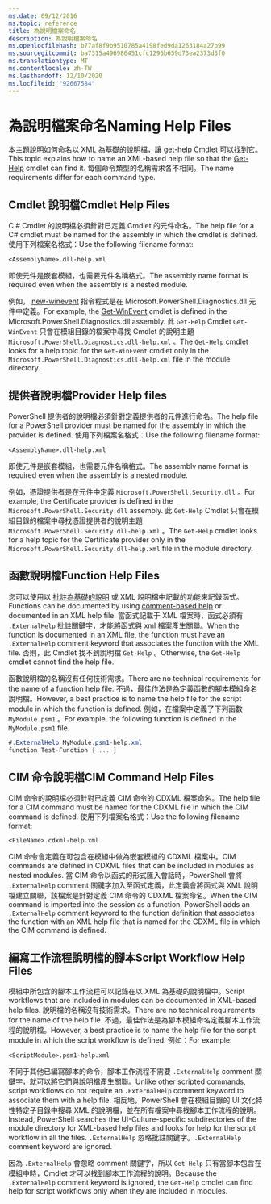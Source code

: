 ```yaml
---
ms.date: 09/12/2016
ms.topic: reference
title: 為說明檔案命名
description: 為說明檔案命名
ms.openlocfilehash: b77af8f9b9510785a4198fed9da1263184a27b99
ms.sourcegitcommit: ba7315a496986451cfc1296b659d73ea2373d3f0
ms.translationtype: MT
ms.contentlocale: zh-TW
ms.lasthandoff: 12/10/2020
ms.locfileid: "92667584"
---
```

# <a name="naming-help-files"></a><span data-ttu-id="74af5-103">為說明檔案命名</span><span class="sxs-lookup"><span data-stu-id="74af5-103">Naming Help Files</span></span>

<span data-ttu-id="74af5-104">本主題說明如何命名以 XML 為基礎的說明檔，讓 [get-help](/powershell/module/Microsoft.PowerShell.Core/Get-Help) Cmdlet 可以找到它。</span><span class="sxs-lookup"><span data-stu-id="74af5-104">This topic explains how to name an XML-based help file so that the [Get-Help](/powershell/module/Microsoft.PowerShell.Core/Get-Help) cmdlet can find it.</span></span> <span data-ttu-id="74af5-105">每個命令類型的名稱需求各不相同。</span><span class="sxs-lookup"><span data-stu-id="74af5-105">The name requirements differ for each command type.</span></span>

## <a name="cmdlet-help-files"></a><span data-ttu-id="74af5-106">Cmdlet 說明檔</span><span class="sxs-lookup"><span data-stu-id="74af5-106">Cmdlet Help Files</span></span>

<span data-ttu-id="74af5-107">C # Cmdlet 的說明檔必須針對已定義 Cmdlet 的元件命名。</span><span class="sxs-lookup"><span data-stu-id="74af5-107">The help file for a C# cmdlet must be named for the assembly in which the cmdlet is defined.</span></span> <span data-ttu-id="74af5-108">使用下列檔案名格式：</span><span class="sxs-lookup"><span data-stu-id="74af5-108">Use the following filename format:</span></span>

```
<AssemblyName>.dll-help.xml
```

<span data-ttu-id="74af5-109">即使元件是嵌套模組，也需要元件名稱格式。</span><span class="sxs-lookup"><span data-stu-id="74af5-109">The assembly name format is required even when the assembly is a nested module.</span></span>

<span data-ttu-id="74af5-110">例如， [new-winevent](/powershell/module/Microsoft.PowerShell.Diagnostics/Get-WinEvent) 指令程式是在 Microsoft.PowerShell.Diagnostics.dll 元件中定義。</span><span class="sxs-lookup"><span data-stu-id="74af5-110">For example, the [Get-WinEvent](/powershell/module/Microsoft.PowerShell.Diagnostics/Get-WinEvent) cmdlet is defined in the Microsoft.PowerShell.Diagnostics.dll assembly.</span></span> <span data-ttu-id="74af5-111">此 `Get-Help` Cmdlet `Get-WinEvent` 只會在模組目錄的檔案中尋找 Cmdlet 的說明主題 `Microsoft.PowerShell.Diagnostics.dll-help.xml` 。</span><span class="sxs-lookup"><span data-stu-id="74af5-111">The `Get-Help` cmdlet looks for a help topic for the `Get-WinEvent` cmdlet only in the `Microsoft.PowerShell.Diagnostics.dll-help.xml` file in the module directory.</span></span>

## <a name="provider-help-files"></a><span data-ttu-id="74af5-112">提供者說明檔</span><span class="sxs-lookup"><span data-stu-id="74af5-112">Provider Help files</span></span>

<span data-ttu-id="74af5-113">PowerShell 提供者的說明檔必須針對定義提供者的元件進行命名。</span><span class="sxs-lookup"><span data-stu-id="74af5-113">The help file for a PowerShell provider must be named for the assembly in which the provider is defined.</span></span> <span data-ttu-id="74af5-114">使用下列檔案名格式：</span><span class="sxs-lookup"><span data-stu-id="74af5-114">Use the following filename format:</span></span>

`<AssemblyName>.dll-help.xml`

<span data-ttu-id="74af5-115">即使元件是嵌套模組，也需要元件名稱格式。</span><span class="sxs-lookup"><span data-stu-id="74af5-115">The assembly name format is required even when the assembly is a nested module.</span></span>

<span data-ttu-id="74af5-116">例如，憑證提供者是在元件中定義 `Microsoft.PowerShell.Security.dll` 。</span><span class="sxs-lookup"><span data-stu-id="74af5-116">For example, the Certificate provider is defined in the `Microsoft.PowerShell.Security.dll` assembly.</span></span> <span data-ttu-id="74af5-117">此 `Get-Help` Cmdlet 只會在模組目錄的檔案中尋找憑證提供者的說明主題 `Microsoft.PowerShell.Security.dll-help.xml` 。</span><span class="sxs-lookup"><span data-stu-id="74af5-117">The `Get-Help` cmdlet looks for a help topic for the Certificate provider only in the `Microsoft.PowerShell.Security.dll-help.xml` file in the module directory.</span></span>

## <a name="function-help-files"></a><span data-ttu-id="74af5-118">函數說明檔</span><span class="sxs-lookup"><span data-stu-id="74af5-118">Function Help Files</span></span>

<span data-ttu-id="74af5-119">您可以使用以 [批註為基礎的說明](/powershell/module/microsoft.powershell.core/about/about_comment_based_help) 或 XML 說明檔中記載的功能來記錄函式。</span><span class="sxs-lookup"><span data-stu-id="74af5-119">Functions can be documented by using [comment-based help](/powershell/module/microsoft.powershell.core/about/about_comment_based_help) or documented in an XML help file.</span></span> <span data-ttu-id="74af5-120">當函式記載于 XML 檔案時，函式必須有 `.ExternalHelp` 批註關鍵字，才能將函式與 xml 檔案產生關聯。</span><span class="sxs-lookup"><span data-stu-id="74af5-120">When the function is documented in an XML file, the function must have an `.ExternalHelp` comment keyword that associates the function with the XML file.</span></span> <span data-ttu-id="74af5-121">否則，此 Cmdlet 找不到說明檔 `Get-Help` 。</span><span class="sxs-lookup"><span data-stu-id="74af5-121">Otherwise, the `Get-Help` cmdlet cannot find the help file.</span></span>

<span data-ttu-id="74af5-122">函數說明檔的名稱沒有任何技術需求。</span><span class="sxs-lookup"><span data-stu-id="74af5-122">There are no technical requirements for the name of a function help file.</span></span> <span data-ttu-id="74af5-123">不過，最佳作法是為定義函數的腳本模組命名說明檔。</span><span class="sxs-lookup"><span data-stu-id="74af5-123">However, a best practice is to name the help file for the script module in which the function is defined.</span></span> <span data-ttu-id="74af5-124">例如，在檔案中定義了下列函數 `MyModule.psm1` 。</span><span class="sxs-lookup"><span data-stu-id="74af5-124">For example, the following function is defined in the `MyModule.psm1` file.</span></span>

```csharp
#.ExternalHelp MyModule.psm1-help.xml
function Test-Function { ... }
```

## <a name="cim-command-help-files"></a><span data-ttu-id="74af5-125">CIM 命令說明檔</span><span class="sxs-lookup"><span data-stu-id="74af5-125">CIM Command Help Files</span></span>

<span data-ttu-id="74af5-126">CIM 命令的說明檔必須針對已定義 CIM 命令的 CDXML 檔案命名。</span><span class="sxs-lookup"><span data-stu-id="74af5-126">The help file for a CIM command must be named for the CDXML file in which the CIM command is defined.</span></span> <span data-ttu-id="74af5-127">使用下列檔案名格式：</span><span class="sxs-lookup"><span data-stu-id="74af5-127">Use the following filename format:</span></span>

`<FileName>.cdxml-help.xml`

<span data-ttu-id="74af5-128">CIM 命令會定義在可包含在模組中做為嵌套模組的 CDXML 檔案中。</span><span class="sxs-lookup"><span data-stu-id="74af5-128">CIM commands are defined in CDXML files that can be included in modules as nested modules.</span></span> <span data-ttu-id="74af5-129">當 CIM 命令以函式的形式匯入會話時，PowerShell 會將 `.ExternalHelp` comment 關鍵字加入至函式定義，此定義會將函式與 XML 說明檔建立關聯，該檔案是針對定義 CIM 命令的 CDXML 檔案命名。</span><span class="sxs-lookup"><span data-stu-id="74af5-129">When the CIM command is imported into the session as a function, PowerShell adds an `.ExternalHelp` comment keyword to the function definition that associates the function with an XML help file that is named for the CDXML file in which the CIM command is defined.</span></span>

## <a name="script-workflow-help-files"></a><span data-ttu-id="74af5-130">編寫工作流程說明檔的腳本</span><span class="sxs-lookup"><span data-stu-id="74af5-130">Script Workflow Help Files</span></span>

<span data-ttu-id="74af5-131">模組中所包含的腳本工作流程可以記錄在以 XML 為基礎的說明檔中。</span><span class="sxs-lookup"><span data-stu-id="74af5-131">Script workflows that are included in modules can be documented in XML-based help files.</span></span> <span data-ttu-id="74af5-132">說明檔的名稱沒有技術需求。</span><span class="sxs-lookup"><span data-stu-id="74af5-132">There are no technical requirements for the name of the help file.</span></span> <span data-ttu-id="74af5-133">不過，最佳作法是為腳本模組命名定義腳本工作流程的說明檔。</span><span class="sxs-lookup"><span data-stu-id="74af5-133">However, a best practice is to name the help file for the script module in which the script workflow is defined.</span></span> <span data-ttu-id="74af5-134">例如：</span><span class="sxs-lookup"><span data-stu-id="74af5-134">For example:</span></span>

`<ScriptModule>.psm1-help.xml`

<span data-ttu-id="74af5-135">不同于其他已編寫腳本的命令，腳本工作流程不需要 `.ExternalHelp` comment 關鍵字，就可以將它們與說明檔產生關聯。</span><span class="sxs-lookup"><span data-stu-id="74af5-135">Unlike other scripted commands, script workflows do not require an `.ExternalHelp` comment keyword to associate them with a help file.</span></span> <span data-ttu-id="74af5-136">相反地，PowerShell 會在模組目錄的 UI 文化特性特定子目錄中搜尋 XML 的說明檔，並在所有檔案中尋找腳本工作流程的說明。</span><span class="sxs-lookup"><span data-stu-id="74af5-136">Instead, PowerShell searches the UI-Culture-specific subdirectories of the module directory for XML-based help files and looks for help for the script workflow in all the files.</span></span> <span data-ttu-id="74af5-137">`.ExternalHelp` 忽略批註關鍵字。</span><span class="sxs-lookup"><span data-stu-id="74af5-137">`.ExternalHelp` comment keyword are ignored.</span></span>

<span data-ttu-id="74af5-138">因為 `.ExternalHelp` 會忽略 comment 關鍵字，所以 `Get-Help` 只有當腳本包含在模組中時，Cmdlet 才可以找到腳本工作流程的說明。</span><span class="sxs-lookup"><span data-stu-id="74af5-138">Because the `.ExternalHelp` comment keyword is ignored, the `Get-Help` cmdlet can find help for script workflows only when they are included in modules.</span></span>
